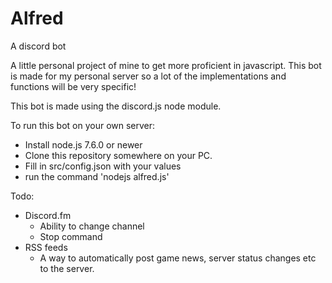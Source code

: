 # Alfred
A discord bot

A little personal project of mine to get more proficient in javascript. This bot is made for my personal server so a lot of the implementations and functions will be very specific!

This bot is made using the discord.js node module.

To run this bot on your own server:
- Install node.js 7.6.0 or newer
- Clone this repository somewhere on your PC.
- Fill in src/config.json with your values
- run the command 'nodejs alfred.js'


Todo:

- Discord.fm
  - Ability to change channel
  - Stop command
- RSS feeds
  - A way to automatically post game news, server status changes etc to the server.

